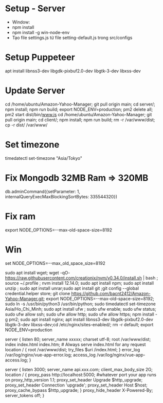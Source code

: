 # Setup - Server
- Window:
- npm install
- npm install -g win-node-env
- Tạo file settings.js từ file setting-default.js trong src/configs
# Setup Puppeteer
apt install libnss3-dev libgdk-pixbuf2.0-dev libgtk-3-dev libxss-dev

# Update Server
cd /home/ubuntu/Amazon-Yahoo-Manager; git pull origin main; cd server/; npm install; npm run build; export NODE_ENV=production; pm2 delete all; pm2 start dist/bin/www.js
cd /home/ubuntu/Amazon-Yahoo-Manager; git pull origin main; cd client/; npm install;  npm run build; rm -r /var/www/dist; cp -r dist/ /var/www/

# Set timezone
timedatectl set-timezone "Asia/Tokyo"

# Fix Mongodb 32MB Ram => 320MB
db.adminCommand({setParameter: 1, internalQueryExecMaxBlockingSortBytes: 335544320})

# Fix ram
export NODE_OPTIONS=--max-old-space-size=8192
# Win
set NODE_OPTIONS=--max_old_space_size=8192


sudo apt install wget; wget -qO- https://raw.githubusercontent.com/creationix/nvm/v0.34.0/install.sh | bash ; source ~/.profile ; nvm install 12.14.0; sudo apt install npm; sudo apt install unzip ; sudo apt install unrar;sudo apt install git ;git config --global credential.helper store; git clone https://github.com/bacnt2412/Amazon-Yahoo-Manager.git; export NODE_OPTIONS=--max-old-space-size=8192; sudo ln -s /usr/bin/python3 /usr/bin/python; sudo timedatectl set-timezone Asia/Ho_Chi_Minh; sudo apt install ufw ; sudo ufw enable; sudo ufw status; sudo ufw allow ssh; sudo ufw allow http; sudo ufw allow https; npm install -g pm2; sudo apt install nginx; apt install libnss3-dev libgdk-pixbuf2.0-dev libgtk-3-dev libxss-dev;cd /etc/nginx/sites-enabled/; rm -r default; export NODE_ENV=production


server {
    listen      80;
    server_name xxxxx;
    charset utf-8;
    root    /var/www/dist;
    index   index.html index.htm;
    # Always serve index.html for any request
    location / {
        root /var/www/dist;
        try_files $uri /index.html;
    }
    error_log  /var/log/nginx/vue-app-error.log;
    access_log /var/log/nginx/vue-app-access.log;
}

server {
    listen 3000;
    server_name api.xxx.com;
    client_max_body_size 2G;
    location / {
        proxy_pass http://localhost:5000; #whatever port your app runs on
        proxy_http_version 1.1;
        proxy_set_header Upgrade $http_upgrade;
        proxy_set_header Connection 'upgrade';
        proxy_set_header Host $host;
        proxy_cache_bypass $http_upgrade;
    }
    proxy_hide_header X-Powered-By;
    server_tokens off;
}

